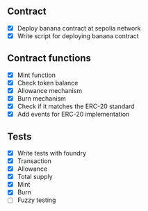 ## Contract

- [x] Deploy banana contract at sepolia network
- [x] Write script for deploying banana contract

## Contract functions

- [x] Mint function
- [x] Check token balance
- [x] Allowance mechanism
- [x] Burn mechanism
- [x] Check if it matches the ERC-20 standard
- [x] Add events for ERC-20 implementation

## Tests

- [x] Write tests with foundry
- [x] Transaction
- [x] Allowance
- [x] Total supply
- [x] Mint
- [x] Burn
- [ ] Fuzzy testing
